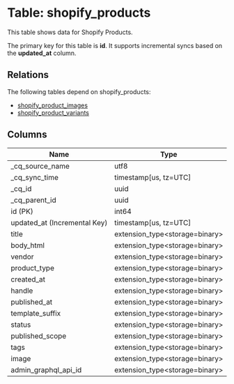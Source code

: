 # Table: shopify_products

This table shows data for Shopify Products.

The primary key for this table is **id**.
It supports incremental syncs based on the **updated_at** column.
## Relations

The following tables depend on shopify_products:
  - [shopify_product_images](shopify_product_images)
  - [shopify_product_variants](shopify_product_variants)

## Columns

| Name          | Type          |
| ------------- | ------------- |
|_cq_source_name|utf8|
|_cq_sync_time|timestamp[us, tz=UTC]|
|_cq_id|uuid|
|_cq_parent_id|uuid|
|id (PK)|int64|
|updated_at (Incremental Key)|timestamp[us, tz=UTC]|
|title|extension_type<storage=binary>|
|body_html|extension_type<storage=binary>|
|vendor|extension_type<storage=binary>|
|product_type|extension_type<storage=binary>|
|created_at|extension_type<storage=binary>|
|handle|extension_type<storage=binary>|
|published_at|extension_type<storage=binary>|
|template_suffix|extension_type<storage=binary>|
|status|extension_type<storage=binary>|
|published_scope|extension_type<storage=binary>|
|tags|extension_type<storage=binary>|
|image|extension_type<storage=binary>|
|admin_graphql_api_id|extension_type<storage=binary>|